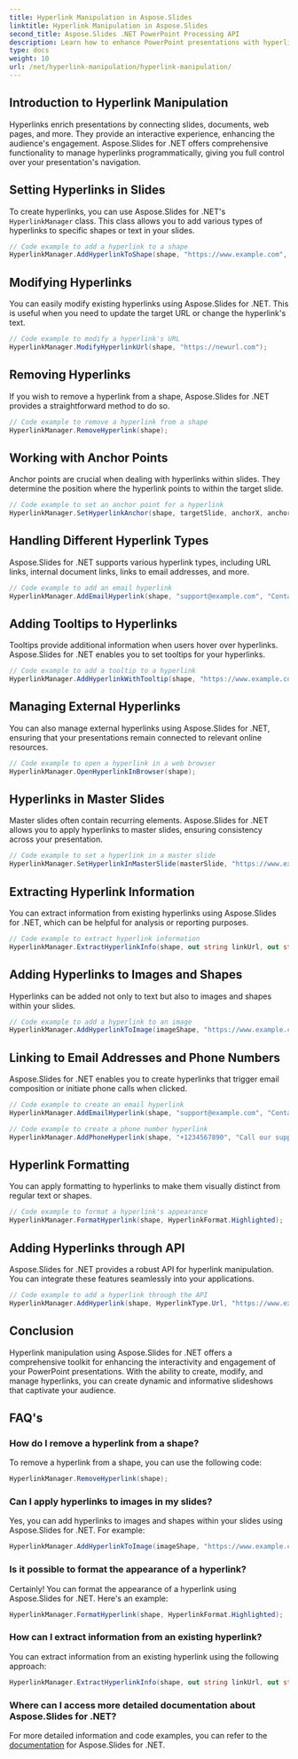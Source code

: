 ```yaml
---
title: Hyperlink Manipulation in Aspose.Slides
linktitle: Hyperlink Manipulation in Aspose.Slides
second_title: Aspose.Slides .NET PowerPoint Processing API
description: Learn how to enhance PowerPoint presentations with hyperlinks using Aspose.Slides for .NET. Create, modify, and manage interactive content seamlessly.
type: docs
weight: 10
url: /net/hyperlink-manipulation/hyperlink-manipulation/
---
```


## Introduction to Hyperlink Manipulation

Hyperlinks enrich presentations by connecting slides, documents, web pages, and more. They provide an interactive experience, enhancing the audience's engagement. Aspose.Slides for .NET offers comprehensive functionality to manage hyperlinks programmatically, giving you full control over your presentation's navigation.

## Setting Hyperlinks in Slides

To create hyperlinks, you can use Aspose.Slides for .NET's `HyperlinkManager` class. This class allows you to add various types of hyperlinks to specific shapes or text in your slides.

```csharp
// Code example to add a hyperlink to a shape
HyperlinkManager.AddHyperlinkToShape(shape, "https://www.example.com", "Visit our website");
```

## Modifying Hyperlinks

You can easily modify existing hyperlinks using Aspose.Slides for .NET. This is useful when you need to update the target URL or change the hyperlink's text.

```csharp
// Code example to modify a hyperlink's URL
HyperlinkManager.ModifyHyperlinkUrl(shape, "https://newurl.com");
```

## Removing Hyperlinks

If you wish to remove a hyperlink from a shape, Aspose.Slides for .NET provides a straightforward method to do so.

```csharp
// Code example to remove a hyperlink from a shape
HyperlinkManager.RemoveHyperlink(shape);
```

## Working with Anchor Points

Anchor points are crucial when dealing with hyperlinks within slides. They determine the position where the hyperlink points to within the target slide.

```csharp
// Code example to set an anchor point for a hyperlink
HyperlinkManager.SetHyperlinkAnchor(shape, targetSlide, anchorX, anchorY);
```

## Handling Different Hyperlink Types

Aspose.Slides for .NET supports various hyperlink types, including URL links, internal document links, links to email addresses, and more.

```csharp
// Code example to add an email hyperlink
HyperlinkManager.AddEmailHyperlink(shape, "support@example.com", "Contact Support");
```

## Adding Tooltips to Hyperlinks

Tooltips provide additional information when users hover over hyperlinks. Aspose.Slides for .NET enables you to set tooltips for your hyperlinks.

```csharp
// Code example to add a tooltip to a hyperlink
HyperlinkManager.AddHyperlinkWithTooltip(shape, "https://www.example.com", "Visit our website", "Click to explore");
```

## Managing External Hyperlinks

You can also manage external hyperlinks using Aspose.Slides for .NET, ensuring that your presentations remain connected to relevant online resources.

```csharp
// Code example to open a hyperlink in a web browser
HyperlinkManager.OpenHyperlinkInBrowser(shape);
```

## Hyperlinks in Master Slides

Master slides often contain recurring elements. Aspose.Slides for .NET allows you to apply hyperlinks to master slides, ensuring consistency across your presentation.

```csharp
// Code example to set a hyperlink in a master slide
HyperlinkManager.SetHyperlinkInMasterSlide(masterSlide, "https://www.example.com", "Visit our website");
```

## Extracting Hyperlink Information

You can extract information from existing hyperlinks using Aspose.Slides for .NET, which can be helpful for analysis or reporting purposes.

```csharp
// Code example to extract hyperlink information
HyperlinkManager.ExtractHyperlinkInfo(shape, out string linkUrl, out string linkText);
```

## Adding Hyperlinks to Images and Shapes

Hyperlinks can be added not only to text but also to images and shapes within your slides.

```csharp
// Code example to add a hyperlink to an image
HyperlinkManager.AddHyperlinkToImage(imageShape, "https://www.example.com", "Click the image to learn more");
```

## Linking to Email Addresses and Phone Numbers

Aspose.Slides for .NET enables you to create hyperlinks that trigger email composition or initiate phone calls when clicked.

```csharp
// Code example to create an email hyperlink
HyperlinkManager.AddEmailHyperlink(shape, "support@example.com", "Contact Support");

// Code example to create a phone number hyperlink
HyperlinkManager.AddPhoneHyperlink(shape, "+1234567890", "Call our support");
```

## Hyperlink Formatting

You can apply formatting to hyperlinks to make them visually distinct from regular text or shapes.

```csharp
// Code example to format a hyperlink's appearance
HyperlinkManager.FormatHyperlink(shape, HyperlinkFormat.Highlighted);
```

## Adding Hyperlinks through API

Aspose.Slides for .NET provides a robust API for hyperlink manipulation. You can integrate these features seamlessly into your applications.

```csharp
// Code example to add a hyperlink through the API
HyperlinkManager.AddHyperlink(shape, HyperlinkType.Url, "https://www.example.com");
```

## Conclusion

Hyperlink manipulation using Aspose.Slides for .NET offers a comprehensive toolkit for enhancing the interactivity and engagement of your PowerPoint presentations. With the ability to create, modify, and manage hyperlinks, you can create dynamic and informative slideshows that captivate your audience.

## FAQ's

### How do I remove a hyperlink from a shape?

To remove a hyperlink from a shape, you can use the following code:

```csharp
HyperlinkManager.RemoveHyperlink(shape);
```

### Can I apply hyperlinks to images in my slides?

Yes, you can add hyperlinks to images and shapes within your slides using Aspose.Slides for .NET. For example:

```csharp
HyperlinkManager.AddHyperlinkToImage(imageShape, "https://www.example.com", "Click the image to learn more");
```

### Is it possible to format the appearance of a hyperlink?

Certainly! You can format the appearance of a hyperlink using Aspose.Slides for .NET. Here's an example:

```csharp
HyperlinkManager.FormatHyperlink(shape, HyperlinkFormat.Highlighted);
```

### How can I extract information from an existing hyperlink?

You can extract information from an existing hyperlink using the following approach:

```csharp
HyperlinkManager.ExtractHyperlinkInfo(shape, out string linkUrl, out string linkText);
```

### Where can I access more detailed documentation about Aspose.Slides for .NET?

For more detailed information and code examples, you can refer to the [documentation](https://reference.aspose.com/slides/net/) for Aspose.Slides for .NET.
